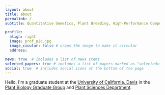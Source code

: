 ```yaml
---
layout: about
title: about
permalink: /
subtitle: Quantitative Genetics, Plant Breeding, High-Performance Computing, Statistics

profile:
  align: right
  image: prof_pic.jpg
  image_cicular: false # crops the image to make it circular
  address: 

news: true  # includes a list of news items
selected_papers: true # includes a list of papers marked as "selected={true}"
social: true  # includes social icons at the bottom of the page
---
```


Hello, I'm a graduate student at the [University of California, Davis](https://diepenbrocklab.ucdavis.edu/) in the [Plant Biology Graduate Group](https://pbi.ucdavis.edu/) and [Plant Sciences Department](https://www.plantsciences.ucdavis.edu/). 
